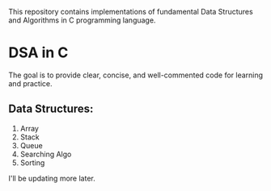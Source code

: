 This repository contains implementations of fundamental Data Structures and Algorithms in C programming language. 

# DSA in C
The goal is to provide clear, concise, and well-commented code for learning and practice.

## Data Structures:

1. Array
2. Stack
3. Queue
4. Searching Algo
5. Sorting


I'll be updating more later. 
